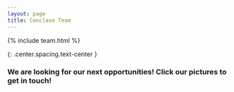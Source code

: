 ```yaml
---
layout: page
title: Conclave Team
---
```


{% include team.html %}

{: .center.spacing.text-center }
### We are looking for our next opportunities! Click our pictures to get in touch!

